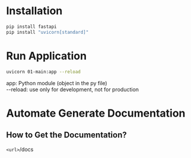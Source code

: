# Installation
```bash
pip install fastapi
pip install "uvicorn[standard]"
```

# Run Application
```bash
uvicorn 01-main:app --reload
```
app: Python module (object in the py file)
<br>--reload: use only for development, not for production

# Automate Generate Documentation
## How to Get the Documentation?
`<url>`/docs